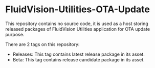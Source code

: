# FluidVision-Utilities-OTA-Update
This repository contains no source code, it is used as a host storing released packages of FluidVision Utilities application for OTA update purpose.

There are 2 tags on this repository:

+ Releases: This tag contains latest release package in its asset.
+ Beta: This tag contains release candidate package in its asset.
